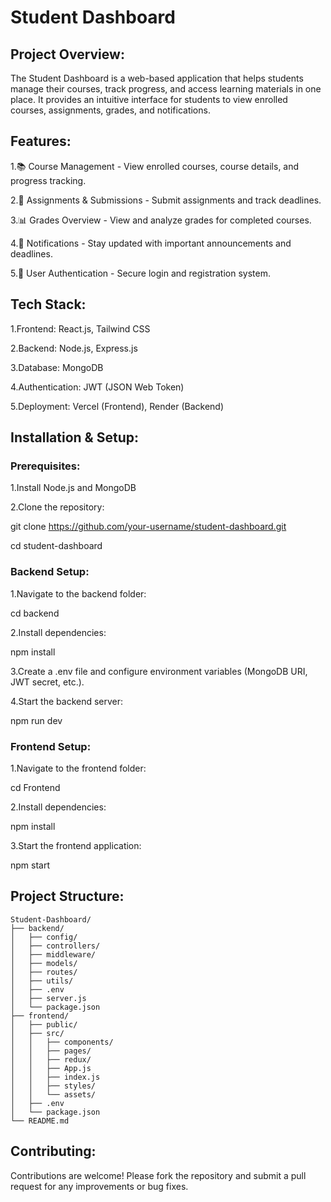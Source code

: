 # Student Dashboard

## Project Overview:
The Student Dashboard is a web-based application that helps students manage their courses, track progress, and access learning materials in one place. It provides an intuitive interface for students to view enrolled courses, assignments, grades, and notifications.

## Features:
1.📚 Course Management - View enrolled courses, course details, and progress tracking.

2.📝 Assignments & Submissions - Submit assignments and track deadlines.

3.📊 Grades Overview - View and analyze grades for completed courses.

4.🔔 Notifications - Stay updated with important announcements and deadlines.

5.👤 User Authentication - Secure login and registration system.

## Tech Stack:
1.Frontend: React.js, Tailwind CSS

2.Backend: Node.js, Express.js

3.Database: MongoDB

4.Authentication: JWT (JSON Web Token)

5.Deployment: Vercel (Frontend), Render (Backend)

## Installation & Setup:
### Prerequisites:
1.Install Node.js and MongoDB

2.Clone the repository:

git clone https://github.com/your-username/student-dashboard.git

cd student-dashboard


### Backend Setup:

1.Navigate to the backend folder:

cd backend

2.Install dependencies:

npm install

3.Create a .env file and configure environment variables (MongoDB URI, JWT secret, etc.).

4.Start the backend server:

npm run dev

### Frontend Setup:

1.Navigate to the frontend folder:

cd Frontend

2.Install dependencies:

npm install

3.Start the frontend application:

npm start

## Project Structure:

```
Student-Dashboard/
├── backend/
│   ├── config/
│   ├── controllers/
│   ├── middleware/
│   ├── models/
│   ├── routes/
│   ├── utils/
│   ├── .env
│   ├── server.js
│   └── package.json
├── frontend/
│   ├── public/
│   ├── src/
│   │   ├── components/
│   │   ├── pages/
│   │   ├── redux/
│   │   ├── App.js
│   │   ├── index.js
│   │   ├── styles/
│   │   └── assets/
│   ├── .env
│   └── package.json
└── README.md
```

## Contributing:

Contributions are welcome! Please fork the repository and submit a pull request for any improvements or bug fixes.
